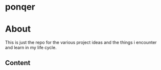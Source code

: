 # ponqer
# About
 This is just the repo for the various project ideas and the things i encounter
 and learn in my life cycle. 
## Content
